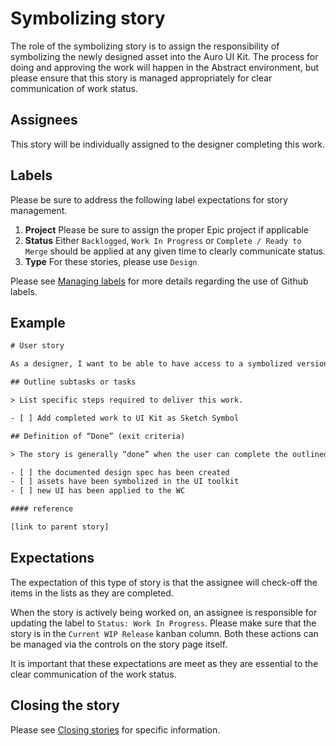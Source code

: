 # Symbolizing story

The role of the symbolizing story is to assign the responsibility of symbolizing the newly designed asset into the Auro UI Kit. The process for doing and approving the work will happen in the Abstract environment, but please ensure that this story is managed appropriately for clear communication of work status.

## Assignees

This story will be individually assigned to the designer completing this work.

## Labels

Please be sure to address the following label expectations for story management.

1. **Project** Please be sure to assign the proper Epic project if applicable
1. **Status** Either `Backlogged`, `Work In Progress` or `Complete / Ready to Merge` should be applied at any given time to clearly communicate status.
1. **Type** For these stories, please use `Design`

Please see [Managing labels](https://auro.alaskaair.com/getting-started/handoff/labels) for more details regarding the use of Github labels.

## Example

```txt
# User story

As a designer, I want to be able to have access to a symbolized version, so I can easily reuse with my project.

## Outline subtasks or tasks

> List specific steps required to deliver this work.

- [ ] Add completed work to UI Kit as Sketch Symbol

## Definition of “Done” (exit criteria)

> The story is generally “done” when the user can complete the outlined task, but make sure to define what that is.

- [ ] the documented design spec has been created
- [ ] assets have been symbolized in the UI toolkit
- [ ] new UI has been applied to the WC

#### reference

[link to parent story]
```

## Expectations

The expectation of this type of story is that the assignee will check-off the items in the lists as they are completed.

When the story is actively being worked on, an assignee is responsible for updating the label to `Status: Work In Progress`. Please make sure that the story is in the `Current WIP Release` kanban column. Both these actions can be managed via the controls on the story page itself.

It is important that these expectations are meet as they are essential to the clear communication of the work status.

## Closing the story

Please see [Closing stories](https://auro.alaskaair.com/getting-started/handoff/close) for specific information.
